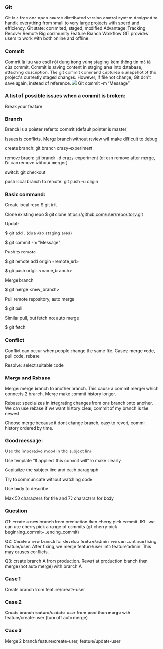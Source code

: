 ### Git
Git is a free and open source distributed version control system designed to handle everything from small to very large projects with speed and efficiency.
Git state: commited, staged, modified
Advantage:
Tracking
Recover
Remote
Big community
Feature Branch Workflow
GIT provides users to work with both online and offline.

### Commit
Commit là lưu vào csdl nội dung trong vùng staging, kèm thông tin mô tả của commit.
Commit is saving content in staging area into database, attaching description. The git commit command captures a snapshot of the project's currently staged changes. However, if file not change, Git don't save again, instead of reference.
 ![](https://images.viblo.asia/67e40d3c-e395-4a78-a4fd-06be3fe8b6aa.png)
Git commit -m “Message”


### A list of possible issues when a commit is broken: 
Break your feature

### Branch
Branch is a pointer refer to commit (default pointer is master)

Issues is conflicts. Merge branch without review will make difficult to debug

create branch: git branch crazy-experiment

remove brach: git branch -d crazy-experiment (d: can remove after merge, D: can remove without merger)

switch: git checkout <ten branch>

push local branch to remote: git push -u origin <branch>


### Basic command:

Create local repo
$ git init

Clone existing repo
$ git clone https://github.com/user/repository.git

Update

$ git add . (đưa vào staging area)

$ git commit -m "Message"

Push to remote

$ git remote add origin <remote_url>

$ git push origin <name_branch>

Merge branch

$ git merge <new_branch>

Pull remote repository, auto merge

$ git pull

Similar pull, but fetch not auto merge

$ git fetch

### Conflict
Conflict can occur when people change the same file.
Cases: merge code, pull code, rebase

Resolve: select suitable code

### Merge and Rebase
Merge: merge branch to another branch. This cause a commit merger which connects 2 branch. Merge make commit history longer.

Rebase: specializes in integrating changes from one branch onto another. We can use rebase if we want history clear, commit of my branch is the newest.

Choose merge because it dont change branch, easy to revert, commit history ordered by time.

### Good message:

Use the imperative mood in the subject line

Use template "If applied, this commit will" to make clearly

Capitalize the subject line and each paragraph

Try to communicate without watching code

Use body to describe

Max 50 characters for title and 72 characters for body

### Question
Q1: create a new branch from production then cherry pick commit JKL. we can use cherry pick a range of commits (git cherry-pick beginning_commit~..ending_commit)

Q2: Create a new branch for develop feature/admin, we can continue fixing feature/user. After fixing, we merge feature/user into feature/admin. This may causes conflicts.

Q3: create branch A from production. Revert at production branch then merge (not auto merge) with branch A
 
### Case 1
Create branch from feature/create-user
 
### Case 2
 Create branch feature/update-user from prod then merge with feature/create-user (turn off auto merge)

### Case 3
 Merge 2 branch feature/create-user, feature/update-user

